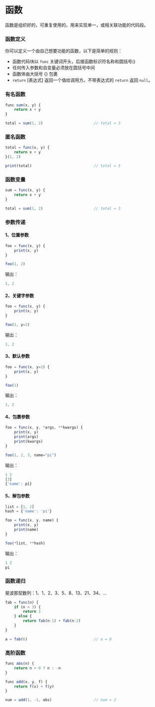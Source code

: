 # 函数

函数是组织好的，可重复使用的，用来实现单一，或相关联功能的代码段。

### 函数定义

你可以定义一个由自己想要功能的函数，以下是简单的规则：
- 函数代码块以 `func` 关键词开头，后接函数标识符名称和圆括号()
- 任何传入参数和自变量必须放在圆括号中间
- 函数体由大括号 {} 包裹
- `return` [表达式] 返回一个值给调用方。不带表达式的 `return` 返回 `null`。

### 有名函数

```ts
func sum(x, y) {
    return x + y
}

total = sum(1, 2)                       // total = 3
```

### 匿名函数

```ts
total = func(x, y) {
    return x + y
}(1, 2)

print(total)                            // total = 3
```

### 函数变量

```ts
sum = func(x, y) {
    return x + y
}

total = sum(1, 2)                       // total = 3
```

### 参数传递

#### 1、位置参数

```ts
foo = func(x, y) {
    print(x, y)
}

foo(1, 2)
```

输出：

```ts
1, 2
```

#### 2、关键字参数

```ts
foo = func(x, y) {
    print(x, y)
}

foo(1, y=2)
```

输出：

```ts
1, 2
```

#### 3、默认参数

```ts
foo = func(x, y=2) {
    print(x, y)
}

foo(1)
```

输出：

```ts
1, 2
```

#### 4、包裹参数

```ts
foo = func(x, y, *args, **kwargs) {
    print(x, y)
    print(args)
    print(kwargs)
}

foo(1, 2, 3, name="pi")
```

输出：

```ts
1 2
[3]
{'name': pi}
```

#### 5、解包参数

```ts
list = [1, 2]
hash = {'name': 'pi'}

foo = func(x, y, name) {
	print(x, y)
	print(name)
}

foo(*list, **hash)
```

输出：

```ts
1 2
pi
```

### 函数递归

斐波那契数列：1、1、2、3、5、8、13、21、34、...

```ts
fab = func(n) {
    if (n < 3) {
        return 1
    } else {
        return fab(n-1) + fab(n-2)
    }
}

a = fab(6)                              // a = 8
```

### 高阶函数

```ts
func abs(n) {
	return n > 0 ? n : -n
}

func add(x, y, f) {
	return f(x) + f(y)
}

num = add(1, -1, abs)                   // num = 2
```